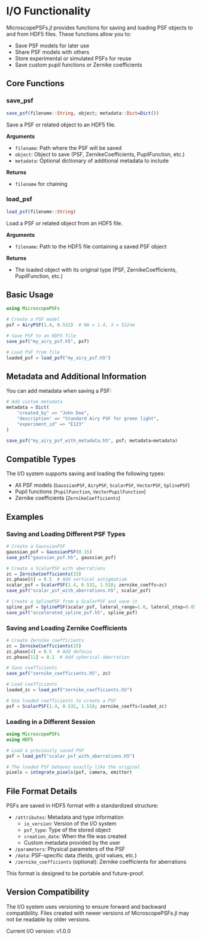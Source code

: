 # I/O Functionality

MicroscopePSFs.jl provides functions for saving and loading PSF objects to and from HDF5 files. These functions allow you to:

- Save PSF models for later use
- Share PSF models with others
- Store experimental or simulated PSFs for reuse
- Save custom pupil functions or Zernike coefficients

## Core Functions

### save_psf

```julia
save_psf(filename::String, object; metadata::Dict=Dict())
```

Save a PSF or related object to an HDF5 file.

**Arguments**
- `filename`: Path where the PSF will be saved
- `object`: Object to save (PSF, ZernikeCoefficients, PupilFunction, etc.)
- `metadata`: Optional dictionary of additional metadata to include

**Returns**
- `filename` for chaining

### load_psf

```julia
load_psf(filename::String)
```

Load a PSF or related object from an HDF5 file.

**Arguments**
- `filename`: Path to the HDF5 file containing a saved PSF object

**Returns**
- The loaded object with its original type (PSF, ZernikeCoefficients, PupilFunction, etc.)

## Basic Usage

```julia
using MicroscopePSFs

# Create a PSF model
psf = AiryPSF(1.4, 0.532)  # NA = 1.4, λ = 532nm

# Save PSF to an HDF5 file
save_psf("my_airy_psf.h5", psf)

# Load PSF from file
loaded_psf = load_psf("my_airy_psf.h5")
```

## Metadata and Additional Information

You can add metadata when saving a PSF:

```julia
# Add custom metadata
metadata = Dict(
    "created_by" => "John Doe",
    "description" => "Standard Airy PSF for green light",
    "experiment_id" => "E123"
)

save_psf("my_airy_psf_with_metadata.h5", psf; metadata=metadata)
```

## Compatible Types

The I/O system supports saving and loading the following types:

- All PSF models (`GaussianPSF`, `AiryPSF`, `ScalarPSF`, `VectorPSF`, `SplinePSF`)
- Pupil functions (`PupilFunction`, `VectorPupilFunction`)
- Zernike coefficients (`ZernikeCoefficients`)

## Examples

### Saving and Loading Different PSF Types

```julia
# Create a GaussianPSF
gaussian_psf = GaussianPSF(0.15)
save_psf("gaussian_psf.h5", gaussian_psf)

# Create a ScalarPSF with aberrations
zc = ZernikeCoefficients(15)
zc.phase[6] = 0.5  # Add vertical astigmatism
scalar_psf = ScalarPSF(1.4, 0.532, 1.518; zernike_coeffs=zc)
save_psf("scalar_psf_with_aberrations.h5", scalar_psf)

# Create a SplinePSF from a ScalarPSF and save it
spline_psf = SplinePSF(scalar_psf, lateral_range=1.0, lateral_step=0.05, axial_step=0.1)
save_psf("accelerated_spline_psf.h5", spline_psf)
```

### Saving and Loading Zernike Coefficients

```julia
# Create Zernike coefficients
zc = ZernikeCoefficients(15)
zc.phase[4] = 0.5  # Add defocus 
zc.phase[11] = 0.2  # Add spherical aberration

# Save coefficients
save_psf("zernike_coefficients.h5", zc)

# Load coefficients
loaded_zc = load_psf("zernike_coefficients.h5")

# Use loaded coefficients to create a PSF
psf = ScalarPSF(1.4, 0.532, 1.518; zernike_coeffs=loaded_zc)
```

### Loading in a Different Session

```julia
using MicroscopePSFs
using HDF5

# Load a previously saved PSF
psf = load_psf("scalar_psf_with_aberrations.h5")

# The loaded PSF behaves exactly like the original
pixels = integrate_pixels(psf, camera, emitter)
```

## File Format Details

PSFs are saved in HDF5 format with a standardized structure:

- `/attributes`: Metadata and type information
  - `io_version`: Version of the I/O system
  - `psf_type`: Type of the stored object
  - `creation_date`: When the file was created
  - Custom metadata provided by the user
- `/parameters`: Physical parameters of the PSF
- `/data`: PSF-specific data (fields, grid values, etc.)
- `/zernike_coefficients` (optional): Zernike coefficients for aberrations

This format is designed to be portable and future-proof.

## Version Compatibility

The I/O system uses versioning to ensure forward and backward compatibility. Files created with newer versions of MicroscopePSFs.jl may not be readable by older versions.

Current I/O version: v1.0.0